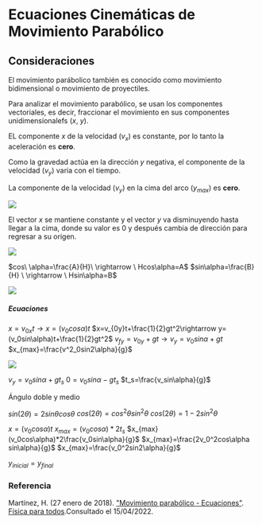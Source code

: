 # Ecuaciones Cinemáticas de Movimiento Parabólico

## Consideraciones

El movimiento parábolico también es conocido como movimiento bidimensional o movimiento de proyectiles.

Para analizar el movimiento parabólico, se usan los componentes vectoriales, es decir, fraccionar el movimiento en sus componentes unidimensionalefs ($x$, $y$).

EL componente $x$ de la velocidad ($v_x$) es constante, por lo tanto la aceleración es **cero**.

Como la gravedad actúa en la dirección $y$ negativa, el componente de la velocidad ($v_y$) varia con el tiempo.

La componente de la velocidad ($v_y$) en la cima del arco ($y_{max}$) es **cero**.

![](Resources/1.-Movimiento-Parábolico-Ecuaciones-1.jpeg)

El vector $x$ se mantiene constante y el vector $y$ va disminuyendo hasta llegar a la cima, donde su valor es 0 y después cambia de dirección para regresar a su origen.

![](Resources/1.-Movimiento-Parábolico-Ecuaciones-2.jpeg)

$cos\ \alpha=\frac{A}{H}\ \rightarrow \ Hcos\alpha=A$
$sin\alpha=\frac{B}{H} \ \rightarrow \ Hsin\alpha=B$

![](Resources/1.-Movimiento-Parábolico-Ecuaciones-3.jpeg)

##### Ecuaciones

$x=v_{0x}t\rightarrow x=(v_0cos\alpha)t$
$x=v_{0y}t+\frac{1}{2}gt^2\rightarrow y=(v_0sin\alpha)t+\frac{1}{2}gt^2$
$v_{fy}=v_{0y}+gt\rightarrow v_y=v_0sin\alpha+gt$
$x_{max}=\frac{v^2_0sin2\alpha}{g}$


![](Resources/1.-Movimiento-Parábolico-Ecuaciones-4.jpeg)

$v_y=v_0sin\alpha+gt_s$
$0=v_0sin\alpha-gt_s$
$t_s=\frac{v_sin\alpha}{g}$

Ángulo doble y medio

$sin(2\theta)=2sin\theta cos\theta$
$cos(2\theta)=cos^2\theta sin^2\theta$
$cos(2\theta)=1-2sin^2\theta$

$x=(v_0cos\alpha)t$
$x_{max}=(v_0cos\alpha)*2t_s$
$x_{max}(v_0cos\alpha)*2\frac{v_0sin\alpha}{g}$
$x_{max}=\frac{2v_0^2cos\alpha sin\alpha}{g}$
$x_{max}=\frac{v_0^2sin2\alpha}{g}$

$y_{inicial}=y_{final}$

### Referencia

Martínez, H. (27 enero de 2018). ["Movimiento parabólico - Ecuaciones"](https://www.youtube.com/watch?v=BDVA6oXtfR8). [Física para todos](https://www.youtube.com/channel/UCUAL0_NAwdmxrt52xSEyo_A).Consultado el 15/04/2022.
